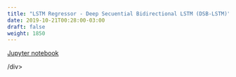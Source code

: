 ```yaml
---
title: "LSTM Regressor - Deep Secuential Bidirectional LSTM (DSB-LSTM)"
date: 2019-10-21T00:28:00-03:00
draft: false
weight: 1850
---
```


[Jupyter notebook](https://nbviewer.jupyter.org/github/gmoncarz/machine_learning_tour/blob/master/notebooks/12_rnn/regressor/13_deep_sequential_bidirectional_lstm_model_03.ipynb)

<div> 
    <object type="text/html" width="100%" height="1000" data="https://nbviewer.jupyter.org/github/gmoncarz/machine_learning_tour/blob/master/notebooks/12_rnn/regressor/13_deep_sequential_bidirectional_lstm_model_03.ipynb">
    </object>
/div>
